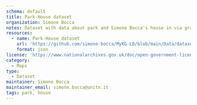 ```yaml
---
schema: default
title: Park-House dataset
organization: Simone Bocca
notes: Dataset with data about park and Simone Bocca's house in via graffiano 30
resources:
  - name: Park-House dataset
    url: 'https://github.com/simone-bocca/MyKG-LD/blob/main/Data/datasets/park-house.json'
    format: json
license: 'https://www.nationalarchives.gov.uk/doc/open-government-licence/version/3/'
category:
  - Maps
type:
  - Dataset
maintainer: Simone Bocca
maintainer_email: simone.bocca@unitn.it
tags: park, house
---
```

